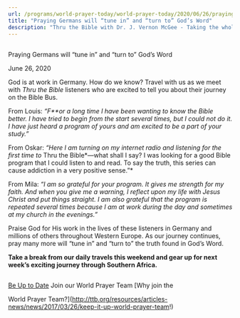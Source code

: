 ```yaml
---
url: /programs/world-prayer-today/world-prayer-today/2020/06/26/praying-germans-will-tune-in-and-turn-to-god-s-word
title: "Praying Germans will “tune in” and “turn to” God’s Word"
description: "Thru the Bible with Dr. J. Vernon McGee - Taking the whole Word to the whole world"
---
```







## 
 Praying Germans will “tune in” and “turn to” God’s Word


June 26, 2020




God is at work in Germany. How do we know? Travel with us as we meet with *Thru the Bible* listeners who are excited to tell you about their journey on the Bible Bus.

From Louis: *“F**or a long time I have been wanting to know the Bible better. I have tried to begin from the start several times, but I could not do it. I have just heard a program of yours and am excited to be a part of your study.”*

From Oskar: *“Here I am turning on my internet radio and listening for the first time to* Thru the Bible*—what shall I say? I was looking for a good Bible program that I could listen to and read. To say the truth, this series can cause addiction in a very positive sense.”*

From Mila: *“I am so grateful for your program. It gives me strength for my faith. And when you give me a warning, I reflect upon my life with Jesus Christ and put things straight. I am also grateful that the program is repeated several times because I am at work during the day and sometimes at my church in the evenings.”* 

 Praise God for His work in the lives of these listeners in Germany and millions of others throughout Western Europe. As our journey continues, pray many more will “tune in” and “turn to” the truth found in God’s Word.

**Take a break from our daily travels this weekend and gear up for next week’s exciting journey through Southern Africa.**







## 




[Be Up to Date](http://feeds.feedburner.com/WorldPrayerToday "World Prayer Today RSS Feed")
Join our World Prayer Team
[Why join the  

World Prayer Team?](http://ttb.org/resources/articles-news/news/2017/03/26/keep-it-up-world-prayer-team!)




